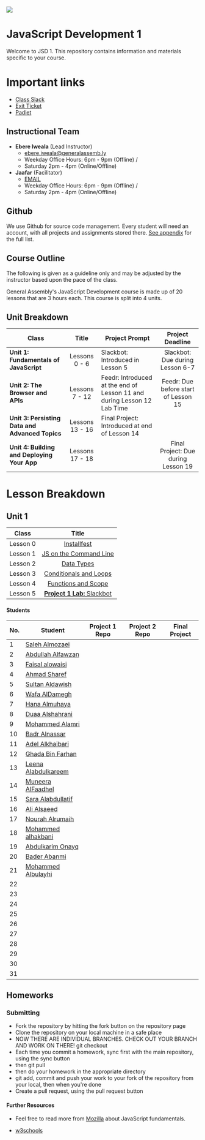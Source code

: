 # ![](https://ga-dash.s3.amazonaws.com/production/assets/logo-9f88ae6c9c3871690e33280fcf557f33.png) 
# JavaScript Development 1
Welcome to JSD 1. This repository contains information and materials specific to your course.

# Important links
- [Class Slack](https://miskacademy.slack.com/messages/CFCFWUA4S/)
- [Exit Ticket](https://docs.google.com/forms/d/e/1FAIpQLSeesS4JlEucM097ZlYR1CJTPE21TihB66hLjoEFeVABk0F_gQ/viewform)
- [Padlet](https://padlet.com/ebere/jihnvwm32ucf)


## Instructional Team
- **Ebere Iweala** (Lead Instructor)
  - [ebere.iweala@generalassemb.ly](mailto:ebere.iweala@generalassemb.ly)
  - Weekday Office Hours: 6pm - 9pm (Offline) / 
  - Saturday 2pm - 4pm (Online/Offline)
- **Jaafar** (Facilitator)
  - [EMAIL](mailto:jaafar.abdullah.1414@gmail.com)
  - Weekday Office Hours: 6pm - 9pm (Offline) / 
  - Saturday 2pm - 4pm (Online/Offline)


## Github
We use Github for source code management. Every student will need an account, with all projects and assignments stored there. [See appendix](#github-links) for the full list.

## Course Outline
The following is given as a guideline only and may be adjusted by the instructor based upon the pace of the class.

General Assembly's JavaScript Development course is made up of 20 lessons that are 3 hours each. This course is split into 4 units.

## Unit Breakdown

| Class | Title | Project Prompt | Project Deadline|
| --- | :---: |  --- | :---: |
| **Unit 1: Fundamentals of JavaScript** | Lessons 0 - 6  | Slackbot: Introduced in Lesson 5| Slackbot: Due during Lesson 6-7|
| **Unit 2: The Browser and APIs** | Lessons 7 - 12 | Feedr: Introduced at the end of Lesson 11 and during Lesson 12 Lab Time| Feedr: Due before start of Lesson 15 |
| **Unit 3: Persisting Data and Advanced Topics**| Lessons 13 - 16 |Final Project: Introduced at end of Lesson 14| |
| **Unit 4: Building and Deploying Your App**| Lessons 17 - 18 ||Final Project: Due during Lesson 19|

# Lesson Breakdown

## Unit 1
| Class | Title |
| --- | :---: | 
| Lesson 0 | [Installfest](curriculum/00-installfest/readme.md) || | |
| Lesson 1 | [JS on the Command Line](curriculum/01-command-line-JS/readme.md) ||  | |
| Lesson 2 | [Data Types](curriculum/02-data-types/readme.md) ||  | |
| Lesson 3| [Conditionals and Loops](curriculum/03-conditionals-and-loops/readme.md) ||  |  |
| Lesson 4 | [Functions and Scope](curriculum/04-functions-and-scope/readme.md) || |  |
| Lesson 5 | [**Project 1 Lab:** Slackbot](curriculum/05-in-class-lab) || |  |




#### Students

| No. | Student |Project 1 Repo | Project 2 Repo | Final Project
|---  | ---     | ---     |---      |---             |  
|1    | [Saleh Almozaei](https://github.com/almozaai) |  |  | |
|2    | [Abdullah Alfawzan](https://github.com/Fawzan91) |  |  | |
|3    | [Faisal alowaisi](https://github.com/faisal3397) | | | |
|4    | [Ahmad Sharef](https://github.com/faifiahmad) | | | |
|5    | [Sultan Aldawish](https://github.com/SultanBandar) | | | |
|6    | [Wafa AlDamegh](https://github.com/waldamegh) | | | |
|7    | [Hana Almuhaya](https://github.com/Hnoi232) | | | |
|8    | [Duaa Alshahrani](https://github.com/DuaaMohd) | | | |
|9    | [Mohammed Alamri](https://github.com/Mohammed-ALAmri)  | |  | |
|10    | [Badr Alnassar](https://github.com/BadrAlnassar) |  | |  |
|11    | [Adel Alkhaibari](https://github.com/adel711) |  | |  |
|12    | [Ghada Bin Farhan](https://github.com/GAlfarhan) |  | |  |
|13    | [Leena Alabdulkareem](https://github.com/leenaAlabdulkareem) |  | |  |
|14    | [Muneera AlFaadhel](https://github.com/MuneeraAlFaadhel) |  | |  |
|15    | [Sara Alabdullatif](https://github.com/AlabdullatifSara) |  | |  |
|16    | [Ali Alsaeed](https://github.com/AliAlsaeed) |  | |  |
|17    | [Nourah Alrumaih](https://github.com/lnoura) |  | |  |
|18    | [Mohammed alhakbani](https://github.com/Malhakbani) |  | |  |
|19    | [Abdulkarim Onayq](https://github.com/kionayq) |  | |  |
|20    | [Bader Abanmi](https://github.com/isbader95) |  | |  |
|21    | [Mohammed Albulayhi](https://github.com/mxbleahy) |  | |  |
|22    | []() |  | |  |
|23    | []() |  | |  |
|24    | []() |  | |  |
|25    | []() |  | |  |
|26    | []() |  | |  |
|27    | []() |  | |  |
|28    | []() |  | |  |
|29    | []() |  | |  |
|30    | []() |  | |  |
|31    | []() |  | |  |




## Homeworks
### Submitting

- Fork the repository by hitting the fork button on the repository page
- Clone the repository on your local machine in a safe place
 - NOW THERE ARE INDIVIDUAL BRANCHES. CHECK OUT YOUR BRANCH AND WORK ON THERE! git checkout <your-first-name>
- Each time you commit a homework, sync first with the main repository, using the sync button
- then git pull
- then do your homework in the appropriate directory
- git add, commit and push your work to your fork of the repository from your local, then when you're done
- Create a pull request, using the pull request button

#### Further Resources

* Feel free to read more from [Mozilla](https://developer.mozilla.org/en-US/docs/Web/JavaScript/A_re-introduction_to_JavaScript) about JavaScript fundamentals.

* [w3schools](https://www.w3schools.com/js/)
